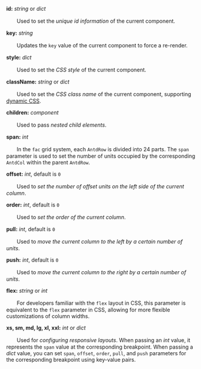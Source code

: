 **id:** *string* or *dict*

　　Used to set the *unique id information* of the current component.

**key:** *string*

　　Updates the `key` value of the current component to force a re-render.

**style:** *dict*

　　Used to set the *CSS style* of the current component.

**className:** *string* or *dict*

　　Used to set the *CSS class name* of the current component, supporting [dynamic CSS](/advanced-classname).

**children:** *component*

　　Used to pass *nested child elements*.

**span:** *int*

　　In the `fac` grid system, each `AntdRow` is divided into 24 parts. The `span` parameter is used to set the number of units occupied by the corresponding `AntdCol` within the parent `AntdRow`.

**offset:** *int*, default is `0`

　　Used to *set the number of offset units on the left side of the current column*.

**order:** *int*, default is `0`

　　Used to *set the order of the current column*.

**pull:** *int*, default is `0`

　　Used to *move the current column to the left by a certain number of units*.

**push:** *int*, default is `0`

　　Used to *move the current column to the right by a certain number of units*.

**flex:** *string* or *int*

　　For developers familiar with the `flex` layout in CSS, this parameter is equivalent to the `flex` parameter in CSS, allowing for more flexible customizations of column widths.

**xs, sm, md, lg, xl, xxl:** *int* or *dict*

　　Used for *configuring responsive layouts*. When passing an *int* value, it represents the `span` value at the corresponding breakpoint. When passing a *dict* value, you can set `span`, `offset`, `order`, `pull`, and `push` parameters for the corresponding breakpoint using key-value pairs.